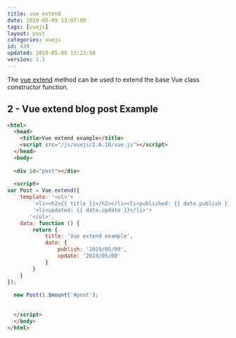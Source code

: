 ```yaml
---
title: vue extend
date: 2019-05-09 13:07:00
tags: [vuejs]
layout: post
categories: vuejs
id: 439
updated: 2019-05-09 13:23:58
version: 1.1
---
```


The [vue extend](https://vuejs.org/v2/api/#Vue-extend) method can be used to extend the base Vue class constructor function.

<!-- more -->

## 2 - Vue extend blog post Example

```html
<html>
  <head>
    <title>Vue extend example</title>
    <script src="/js/vuejs/2.6.10/vue.js"></script>
  </head>
  <body>
  
  <div id="post"></div>
  
  <script>
var Post = Vue.extend({
    template: '<ul>'+
        '<li><h2>{{ title }}</h2></li><li>published: {{ date.publish }}</li>'+
        '<li>updated: {{ date.update }}</li>'+
       '</ul>',
    data: function () {
        return {
            title: 'Vue extend example',
            date: {
                publish: '2019/05/09',
                update: '2019/05/09'
            }
        }
    }
});
  
  new Post().$mount('#post');
  
  
  </script>
  </body>
</html>
```